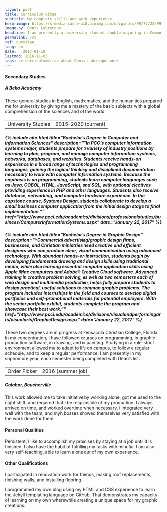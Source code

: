 ```yaml
---
layout: post
title: Curriculum Vitae
subtitle: My complete skills and work experience.
hero-image: https://s-media-cache-ak0.pinimg.com/originals/99/77/23/997723ea27660b07e3b84ad6110178f0.jpg
image-by: Denis Labrecque
headline: I am presently a university student double majoring in Computer Information Systems and Graphic Design.
permalink: /cv
ref: curvitae
lang: en
date:   2017-01-19
lastmod: 2016-11-03
tags: cv curriculumVitae about Denis Labrecque work
---
```

<div class="resume-wrapper">
  <h4>Secondary Studies</h4>
  <h5>A Beka Academy</h5>
  <p>These general studies in English, mathematics, and the humanities prepared me for university by giving me a mastery of the basic subjects with a global comprehension of the sciences and of the world.</p>

<h4><table><tr><td>University Studies</td><td>2015&ndash;2020 (current)</td></tr></table></h4>
<h5>{% include cite.html title="Bachelor’s Degree in Computer and Information Sciences" description="“In PCC’s computer information systems major, students prepare for a variety of industry positions by learning to plan, program, and manage computer information systems, networks, databases, and websites. Students receive hands-on experience in a broad range of technologies and programming languages, gaining the logical thinking and disciplined documentation necessary to work with computer information systems.
Because the emphasis is on programming, students learn computer languages such as Java, COBOL, HTML, JavaScript, and SQL, with optional electives providing experience in PHP and other languages. Students also receive database, networking, and computer hardware experience. In the capstone course, Systems Design, students collaborate to develop a small business computer application from the initial design stage to final implementation.”" href="http://www.pcci.edu/academics/divisions/professionalstudies/business/ComputerInformationSystems.aspx" date="January 22, 2017" %}</h5>
<h5>{% include cite.html title="Bachelor’s Degree in Graphic Design" description="“Commercial advertising/graphic design firms, businesses, and Christian ministries need creative and efficient designers who can produce clear, visual communication using advanced technology. With abundant hands-on instruction, students begin by developing fundamental drawing and design skills using traditional media, while also learning essential computer application skills using Apple iMac computers and Adobe® Creative Cloud software. Advanced training in creative problem solving, as well as two semesters each of web design and multimedia production, helps fully prepare students to design practical, useful solutions to common graphic problems.
The program includes internships in the field and courses to develop digital portfolios and self-promotional materials for potential employers. With the senior portfolio exhibit, students complete the program and showcase their best work.”" href="http://www.pcci.edu/academics/divisions/visualandperformingarts/visualarts/GraphicDesign.aspx" date="January 22, 2017" %}</h5>
<p>These two degrees are in progress at Pensacola Christian College, Florida. In my concentration, I have followed courses on programming, in graphic production software, in drawing, and in painting. Studying in a rule-strict environment allowed me to adapt to life on campus, to follow a regular schedule, and to keep a regular performance. I am presently in my sophomore year, each semester being completed with Dean’s list.</p>
<h4><table><tr><td>Order Picker</td><td>2016 (summer job)</td></tr></table></h4>
<h5>Colabor, Boucherville</h5>
<p>This work allowed me to take initiative by working alone, got me used to the night shift, and required that I be responsible of my production. I always arrived on time, and worked overtime when necessary. I integrated very well with the team, and myh bosses showed themselves very satisfied with the work done for them.</p>

<h4>Personal Qualities</h4>
<p>Persistent, I like to accomplish my promises by staying at a job until it is finished. I also have the habit of fulfilling my tasks with minutia. I am also very self-teaching, able to learn alone out of my own experience.</p>
</div>

<h4>Other Qualifications</h4>
<p>I participated in renovation work for friends, making roof replacements, finishing walls, and installing flooring.</p>
<p>I programmed my own blog using my HTML and CSS experience to learn the Jekyll templating language on GitHub. That demonstrates my capacity of learning on my own wherewhile creating a unique space for my graphic creations.</p>
